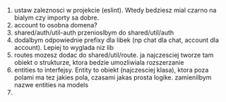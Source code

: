 1. ustaw zaleznosci w projekcie (eslint). Wtedy bedziesz mial czarno na bialym czy importy sa dobre.
2. account to osobna domena?
3. shared/auth/util-auth przenioslbym do shared/util/auth
4. dodalbym odpowiednie prefixy dla libek (np chat dla chat, account dla account). Lepiej to wyglada niz lib
5. routes mozesz dodac do shared/util/route. ja najczesciej tworze tam obiekt o strukturze, ktora bedzie umozliwiala rozszerzanie
6. entities to interfejsy. Entity to obiekt (najczesciej klasa), ktora poza polami ma tez jakies pola, czasami jakas prosta logike. zamienilbym nazwe entities na models
7. 
